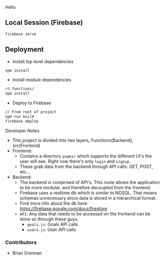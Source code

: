 
Hello
## Local Session (Firebase)
```bash
firebase serve
```

## Deployment
- Install top level dependencies
```bash
npm install
```
- Install module dependencies
```bash
cd functions/
npm install
```
- Deploy to Firebase
```bash
// From root of project
npm run build
firebase deploy
```

Developer Notes
- This project is divided into two layers, Functions(Backend), src(Frontend)
- Frontend:
    - Contains a directory `pages/` which supports the different UI's the user will see. Right now there's only `login` and `signup`. 
    - These grab data from the backend through API calls: GET, POST, etc... 
- Backend:
    - The backend is comprised of API's. This route allows the application to be more modular, and therefore decoupled from the frontend. 
    - Firebase uses a realtime db which is similar to NOSQL. That means schemas unnecessary since data is stored in a hierarchical format.
    - Find more info about the db here: https://firebase.google.com/docs/firestore
    - `API`: Any data that needs to be accessed on the frontend can be done so through these guys. 
        - `goals.js`: Goals API calls 
        - `users.js`: User API calls 


### Contributors
- Brian Drennan
